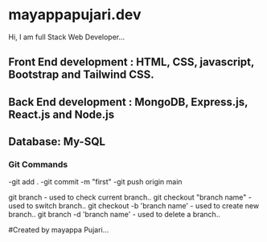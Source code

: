 # mayappapujari.dev

Hi, I am full Stack Web Developer...

## Front End development : HTML, CSS, javascript, Bootstrap and Tailwind CSS.
## Back End development : MongoDB, Express.js, React.js and Node.js
## Database: My-SQL

### Git Commands
-git add .
-git commit -m "first"
-git push origin main

git branch - used to check current branch..
git checkout "branch name" - used to switch branch..
git checkout -b 'branch name' - used to create new branch..
git branch -d 'branch name' - used to  delete a branch..

#Created by mayappa Pujari...
